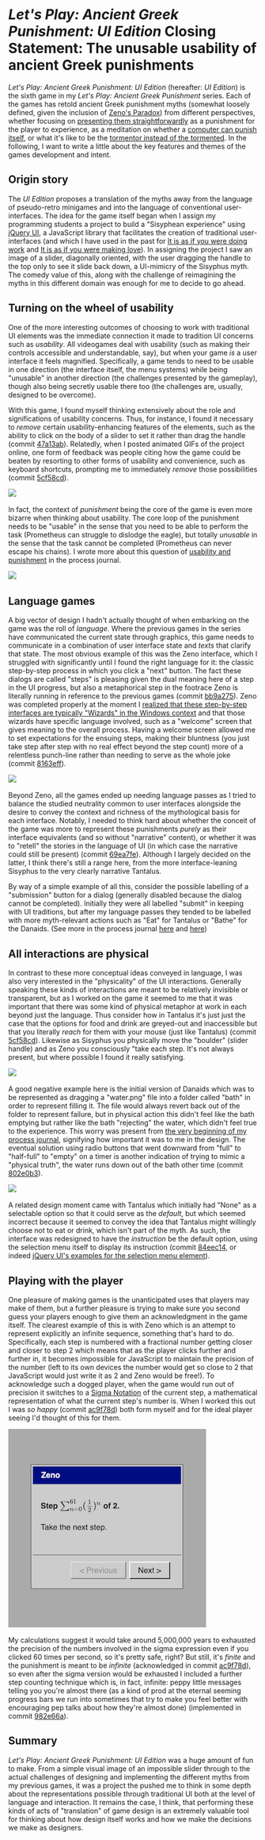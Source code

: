 # _Let's Play: Ancient Greek Punishment: UI Edition_ Closing Statement: The unusable usability of ancient Greek punishments

_Let's Play: Ancient Greek Punishment: UI Edition_ (hereafter: _UI Edition_) is the sixth game in my _Let's Play: Ancient Greek Punishment_ series. Each of the games has retold ancient Greek punishment myths (somewhat loosely defined, given the inclusion of [Zeno's Paradox](https://en.wikipedia.org/wiki/Zeno%27s_paradoxes)) from different perspectives, whether focusing on [presenting them straightforwardly](http://www.pippinbarr.com/games/letsplayancientgreekpunishment/LetsPlayAncientGreekPunishment.html) as a punishment for the player to experience, as a meditation on whether a [computer can punish itself](http://pippinbarr.github.io/letsplayancientgreekpunishmentcpuedition/), or what it's like to be the [tormentor instead of the tormented](https://pippinbarr.github.io/lets-play-ancient-greek-punishment-inversion-edition). In the following, I want to write a little about the key features and themes of the games development and intent.

## Origin story

The _UI Edition_ proposes a translation of the myths away from the language of pseudo-retro minigames and into the language of conventional user-interfaces. The idea for the game itself began when I assign my programming students a project to build a "Sisyphean experience" using [jQuery UI](https://jqueryui.com/), a JavaScript library that facilitates the creation of traditional user-interfaces (and which I have used in the past for [It is as if you were doing work](http://pippinbarr.github.io/itisasifyouweredoingwork/) and [It is as if you were making love](https://pippinbarr.github.io/itisasifyouweremakinglove/)). In assigning the project I saw an image of a slider, diagonally oriented, with the user dragging the handle to the top only to see it slide back down, a UI-mimicry of the Sisyphus myth. The comedy value of this, along with the challenge of reimagining the myths in this different domain was enough for me to decide to go ahead.

## Turning on the wheel of usability

One of the more interesting outcomes of choosing to work with traditional UI elements was the immediate connection it made to tradition UI concerns such as _usability_. All videogames deal with usability (such as making their controls accessible and understandable, say), but when your game _is_ a user interface it feels magnified. Specifically, a game tends to need to be usable in one direction (the interface itself, the menu systems) while being "unusable" in another direction (the challenges presented by the gameplay), though also being secretly usable there too (the challenges are, usually, designed to be overcome).

With this game, I found myself thinking extensively about the role and significations of usability concerns. Thus, for instance, I found it necessary to _remove_ certain usability-enhancing features of the elements, such as the ability to click on the body of a slider to set it rather than drag the handle (commit [47a13ab](https://github.com/pippinbarr/lets-play-ancient-greek-punishment-ui-edition/commit/47a13abbc2fcb158401a90a81fc961c604c60461)). Relatedly, when I posted animated GIFs of the project online, one form of feedback was people citing how the game could be beaten by resorting to other forms of usability and convenience, such as keyboard shortcuts, prompting me to immediately _remove_ those possibilities (commit [5cf58cd](https://github.com/pippinbarr/lets-play-ancient-greek-punishment-ui-edition/commit/5cf58cd47e5293007334cbce71c47dc53014a69c)).

![](../press/images/sisyphus-ui.gif)

In fact, the context of _punishment_ being the core of the game is even more bizarre when thinking about usability. The core loop of the punishment needs to be "usable" in the sense that you need to be able to perform the task (Prometheus can struggle to dislodge the eagle), but totally _unusable_ in the sense that the task cannot be completed (Prometheus can never escape his chains). I wrote more about this question of [usability and punishment](https://github.com/pippinbarr/lets-play-ancient-greek-punishment-ui-edition/blob/master/process/process-journal.md#notes-on-sisyphus-danaids-and-tantalus-usability-and-punishment-monday-28-january-2019-742am) in the process journal.

![](../press/images/prometheus-ui.gif)


## Language games

A big vector of design I hadn't actually thought of when embarking on the game was the roll of _language_. Where the previous games in the series have communicated the current state through graphics, this game needs to communicate in a combination of user interface state and _texts_ that clarify that state. The most obvious example of this was the Zeno interface, which I struggled with significantly until I found the right language for it: the classic step-by-step process in which you click a "next" button. The fact these dialogs are called "steps" is pleasing given the dual meaning here of a step in the UI progress, but also a metaphorical step in the footrace Zeno is literally running in reference to the previous games (commit [bb9a275](https://github.com/pippinbarr/lets-play-ancient-greek-punishment-ui-edition/commit/bb9a27571df4d0e9a9f07d3dbe0136f4f53ba4bd)). Zeno was completed properly at the moment I [realized that these step-by-step interfaces are typically "Wizards" in the Windows context](https://github.com/pippinbarr/lets-play-ancient-greek-punishment-ui-edition/blob/master/process/process-journal.md#sound-the-spareness-of-zenos-steps-designing-for-mobile-friday-1-february-2019-650am) and that those wizards have specific language involved, such as a "welcome" screen that gives meaning to the overall process. Having a welcome screen allowed me to set expectations for the ensuing steps, making their bluntness (you just take step after step with no real effect beyond the step count) more of a relentless punch-line rather than needing to serve as the whole joke (commit [8163eff](https://github.com/pippinbarr/lets-play-ancient-greek-punishment-ui-edition/commit/8163eff94408078046b53ece8cd754abc2a3ec4e)).

![](../press/images/zeno-ui.gif)

Beyond Zeno, all the games ended up needing language passes as I tried to balance the studied neutrality common to user interfaces alongside the desire to convey the context and richness of the mythological basis for each interface. Notably, I needed to think hard about whether the conceit of the game was more to represent these punishments _purely_ as their interface equivalents (and so without "narrative" content), or whether it was to "retell" the stories in the language of UI (in which case the narrative could still be present) (commit [69ea7fe](https://github.com/pippinbarr/lets-play-ancient-greek-punishment-ui-edition/commit/69ea7fef9644cc622f0516ea3032725b1c757dbd)). Although I largely decided on the latter, I think there's still a range here, from the more interface-leaning Sisyphus to the very clearly narrative Tantalus.

By way of a simple example of all this, consider the possible labelling of a "submission" button for a dialog (generally disabled because the dialog cannot be completed). Initially they were all labelled "submit" in keeping with UI traditions, but after my language passes they tended to be labelled with more myth-relevant actions such as "Eat" for Tantalus or "Bathe" for the Danaids. (See more in the process journal [here](https://github.com/pippinbarr/lets-play-ancient-greek-punishment-ui-edition/blob/master/process/process-journal.md#on-submission-monday-28-january-2019-1021am) and [here](https://github.com/pippinbarr/lets-play-ancient-greek-punishment-ui-edition/blob/master/process/process-journal.md#mobile-mobile-danaids-language-games-nearing-the-end-monday-4-february-2019-643am))

## All interactions are physical

In contrast to these more conceptual ideas conveyed in language, I was also very interested in the "physicality" of the UI interactions. Generally speaking these kinds of interactions are meant to be relatively invisible or transparent, but as I worked on the game it seemed to me that it was important that there was some kind of physical metaphor at work in each beyond just the language. Thus consider how in Tantalus it's just just the case that the options for food and drink are greyed-out and inaccessible but that you literally _reach_ for them with your mouse (just like Tantalus) (commit [5cf58cd](https://github.com/pippinbarr/lets-play-ancient-greek-punishment-ui-edition/commit/5cf58cd47e5293007334cbce71c47dc53014a69c)). Likewise as Sisyphus you physically move the "boulder" (slider handle) and as Zeno you consciously "take each step. It's not always present, but where possible I found it really satisfying.

![](../press/images/tantalus-ui.gif)

A good negative example here is the initial version of Danaids which was to be represented as dragging a "water.png" file into a folder called "bath" in order to represent filling it. The file would always revert back out of the folder to represent failure, but in physical action this didn't feel like the bath emptying but rather like the bath "rejecting" the water, which didn't feel true to the experience. This worry was present from [the very beginning of my process journal](https://github.com/pippinbarr/lets-play-ancient-greek-punishment-ui-edition/blob/master/process/process-journal.md#premise-initial-designs-ui-elements-available-mobile-saturday-26-january-2019-1238pm), signifying how important it was to me in the design. The eventual solution using radio buttons that went downward from "full" to "half-full" to "empty" on a timer is another indication of trying to mimic a "physical truth", the water runs down out of the bath other time (commit [802e0b3](https://github.com/pippinbarr/lets-play-ancient-greek-punishment-ui-edition/commit/802e0b3ce97805bed901574a1deb9ff9633fb23c)).

![](../press/images/danaids-ui.gif)

A related design moment came with Tantalus which initially had "None" as a selectable option so that it could serve as the _default_, but which seemed incorrect because it seemed to convey the idea that Tantalus might willingly choose not to eat or drink, which isn't part of the myth. As such, the interface was redesigned to have the _instruction_ be the default option, using the selection menu itself to display its instruction (commit [84eec14](https://github.com/pippinbarr/lets-play-ancient-greek-punishment-ui-edition/commit/84eec1449815d3867bd9ae695054d097f5eee979), or indeed [jQuery UI's examples for the selection menu element](https://jqueryui.com/selectmenu/#default)).

## Playing with the player

One pleasure of making games is the unanticipated uses that players may make of them, but a further pleasure is trying to make sure you second guess your players enough to give them an acknowledgment in the game itself. The clearest example of this is with Zeno which is an attempt to represent explicitly an infinite sequence, something that's hard to do. Specifically, each step is numbered with a fractional number getting closer and closer to step 2 which means that as the player clicks further and further in, it becomes impossible for JavaScript to maintain the precision of the number (left to its own devices the number would get so close to 2 that JavaScript would just write it as 2 and Zeno would be free!). To acknowledge such a dogged player, when the game would run out of precision it switches to a [Sigma Notation](https://www.mathsisfun.com/algebra/sigma-notation.html) of the current step, a mathematical representation of what the current step's number is. When I worked this out I was _so happy_ (commit [ac9f78d](https://github.com/pippinbarr/lets-play-ancient-greek-punishment-ui-edition/commit/ac9f78dab699ad21f27f7609515fe820ee7577c1)) both form myself and for the ideal player seeing I'd thought of this for them.

![](images/zeno-sigma-notation.png)

My calculations suggest it would take around 5,000,000 years to exhausted the precision of the numbers involved in the sigma expression even if you clicked 60 times per second, so it's pretty safe, right? But still, it's _finite_ and the punishment is meant to be _infinite_ (acknowledged in commit [ac9f78d](https://github.com/pippinbarr/lets-play-ancient-greek-punishment-ui-edition/commit/ac9f78dab699ad21f27f7609515fe820ee7577c1)), so even after the sigma version would be exhausted I included a further step counting technique which is, in fact, infinite: peppy little messages telling you you're almost there (as a kind of prod at the eternal seeming progress bars we run into sometimes that try to make you feel better with encouraging pep talks about how they're almost done) (implemented in commit [982e66a](https://github.com/pippinbarr/lets-play-ancient-greek-punishment-ui-edition/commit/982e66a5556cd87d78dc8a6b3738f48d3fd1f928)).

## Summary

_Let's Play: Ancient Greek Punishment: UI Edition_ was a huge amount of fun to make. From a simple visual image of an impossible slider through to the actual challenges of designing and implementing the different myths from my previous games, it was a project the pushed me to think in some depth about the representations possible through traditional UI both at the level of language and interaction. It remains the case, I think, that performing these kinds of acts of "translation" of game design is an extremely valuable tool for thinking about how design itself works and how we make the decisions we make as designers.
